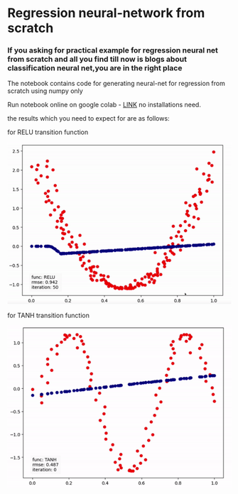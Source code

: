 
# Regression neural-network from scratch

### If you asking for practical example for regression neural net from scratch and all you find till now is blogs about classification neural net,you are in the right place


The notebook contains code for generating neural-net for regression from scratch using numpy only


Run notebook online on google colab - [LINK](https://colab.research.google.com/drive/1Lihvcptf5A9GRIMMs7BP9wiq4KFPlmPh?usp=sharing) no installations need.

the results which you need to expect for are as follows:

for RELU transition function

![grab-landing-page](https://github.com/razisamuely/Regression-neural-net-from-scratch/blob/master/gifs/RELU.gif)

for TANH transition function

![grab-landing-page](https://github.com/razisamuely/Regression-neural-net-from-scratch/blob/master/gifs/TANH.gif)
